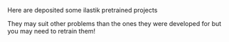 Here are deposited some ilastik pretrained projects

They may suit other problems than the ones they were developed for but you may need to retrain them! 
